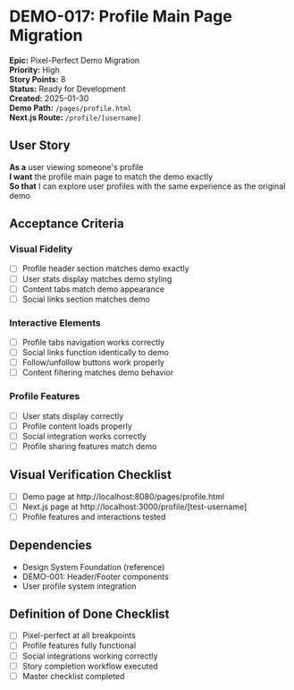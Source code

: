 # DEMO-017: Profile Main Page Migration

**Epic:** Pixel-Perfect Demo Migration  
**Priority:** High  
**Story Points:** 8  
**Status:** Ready for Development  
**Created:** 2025-01-30  
**Demo Path:** `/pages/profile.html`  
**Next.js Route:** `/profile/[username]`

## User Story

**As a** user viewing someone's profile  
**I want** the profile main page to match the demo exactly  
**So that** I can explore user profiles with the same experience as the original demo

## Acceptance Criteria

### Visual Fidelity
- [ ] Profile header section matches demo exactly
- [ ] User stats display matches demo styling
- [ ] Content tabs match demo appearance
- [ ] Social links section matches demo

### Interactive Elements
- [ ] Profile tabs navigation works correctly
- [ ] Social links function identically to demo
- [ ] Follow/unfollow buttons work properly
- [ ] Content filtering matches demo behavior

### Profile Features
- [ ] User stats display correctly
- [ ] Profile content loads properly
- [ ] Social integration works correctly
- [ ] Profile sharing features match demo

## Visual Verification Checklist
- [ ] Demo page at http://localhost:8080/pages/profile.html
- [ ] Next.js page at http://localhost:3000/profile/[test-username]
- [ ] Profile features and interactions tested

## Dependencies
- Design System Foundation (reference)
- DEMO-001: Header/Footer components
- User profile system integration

## Definition of Done Checklist
- [ ] Pixel-perfect at all breakpoints
- [ ] Profile features fully functional
- [ ] Social integrations working correctly
- [ ] Story completion workflow executed
- [ ] Master checklist completed